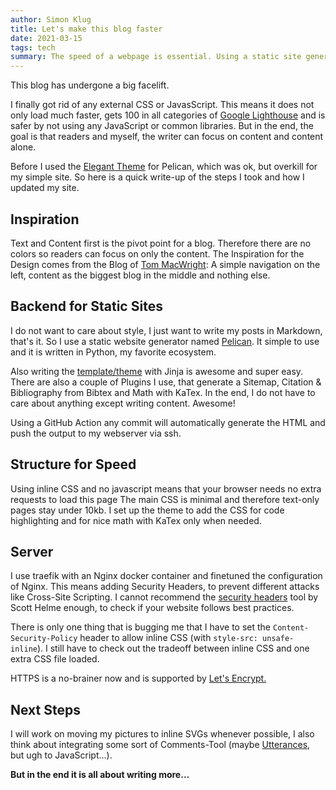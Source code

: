 ```yaml
---
author: Simon Klug
title: Let's make this blog faster 
date: 2021-03-15
tags: tech
summary: The speed of a webpage is essential. Using a static site generator and some manual tweaking one can achieve faster loading with less data. A writeup for better text-based blogs.  
---
```



This blog has undergone a big facelift.

I finally got rid of any external CSS or JavasScript. This means it does not only load much faster, gets 100 in all categories of [Google Lighthouse](https://developers.google.com/web/tools/lighthouse/) and is safer by not using any JavaScript or common libraries. But in the end, the goal is that readers and myself, the writer can focus on content and content alone.


Before I used the [Elegant Theme](https://github.com/Pelican-Elegant/elegant) for Pelican, which was ok, but overkill for my simple site. So here is a quick write-up of the steps I took and how I updated my site.


## Inspiration

Text and Content first is the pivot point for a blog. Therefore there are no colors so readers can focus on only the content.
The Inspiration for the Design comes from the Blog of [Tom MacWright](https://macwright.com/): A simple navigation on the left, content as the biggest blog in the middle and nothing else. 


## Backend for Static Sites

I do not want to care about style,  I just want to write my posts in Markdown, that's it. 
So I use a static website generator named [Pelican](https://blog.getpelican.com/). It simple to use and it is written in Python, my favorite ecosystem. 

Also writing the [template/theme](https://github.com/hno2/blog/tree/main/theme) with Jinja is awesome and super easy.
There are also a couple of Plugins I use, that generate a Sitemap, Citation & Bibliography from Bibtex and Math with KaTex. 
In the end, I do not have to care about anything except writing content. Awesome!

Using a GitHub Action any commit will automatically generate the HTML and push the output to my webserver via ssh.

## Structure for Speed
Using inline CSS and no javascript means that your browser needs no extra requests to load this page
The main CSS is minimal and therefore text-only pages stay under 10kb.
I set up the theme to add the CSS for code highlighting and for nice math with KaTex only when needed. 


## Server
I use traefik with an Nginx docker container and finetuned the configuration of Nginx. This means adding Security Headers, to prevent different attacks like Cross-Site Scripting. I cannot recommend the [security headers](https://securityheaders.com/?q=simonklug.de&followRedirects=on) tool by Scott Helme enough, to check if your website follows best practices. 

There is only one thing that is bugging me that I have to set the `Content-Security-Policy` header to allow inline CSS (with `style-src: unsafe-inline`). I still have to check out the tradeoff between inline CSS and one extra CSS file loaded. 


HTTPS is a no-brainer now and is supported by [Let's Encrypt.](https://letsencrypt.org/)

## Next Steps
I will work on moving my pictures to inline SVGs whenever possible, I also think about integrating some sort of Comments-Tool (maybe [Utterances](https://utteranc.es/), but ugh to JavaScript...). 


**But in the end it is all about writing more...**